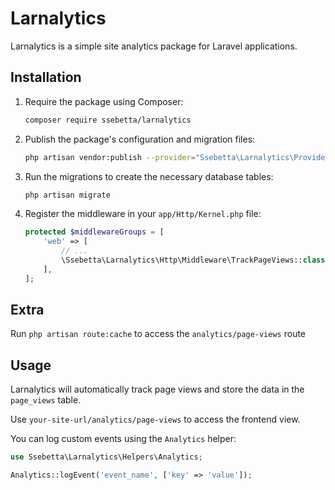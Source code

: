 # Larnalytics

Larnalytics is a simple site analytics package for Laravel applications.

## Installation

1. Require the package using Composer:

    ```bash
    composer require ssebetta/larnalytics
    ```

2. Publish the package's configuration and migration files:

    ```bash
    php artisan vendor:publish --provider="Ssebetta\Larnalytics\Providers\LarnalyticsServiceProvider"
    ```

3. Run the migrations to create the necessary database tables:

    ```bash
    php artisan migrate
    ```

4. Register the middleware in your `app/Http/Kernel.php` file:

    ```php
    protected $middlewareGroups = [
        'web' => [
            // ...
            \Ssebetta\Larnalytics\Http\Middleware\TrackPageViews::class,
        ],
    ];
    ```
## Extra
Run `php artisan route:cache` to access the `analytics/page-views` route

## Usage

Larnalytics will automatically track page views and store the data in the `page_views` table. 

Use
`your-site-url/analytics/page-views` to access the frontend view.

You can log custom events using the `Analytics` helper:

```php
use Ssebetta\Larnalytics\Helpers\Analytics;

Analytics::logEvent('event_name', ['key' => 'value']);
```



